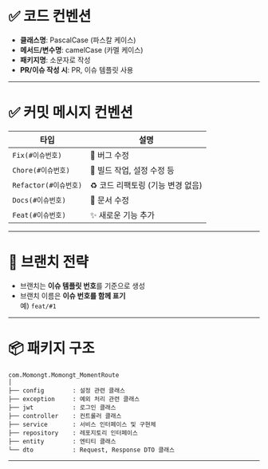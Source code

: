 # ✅ 코드 컨벤션

- **클래스명**: PascalCase (파스칼 케이스)  
- **메서드/변수명**: camelCase (카멜 케이스)
- **패키지명**: 소문자로 작성
- **PR/이슈 작성 시**: PR, 이슈 템플릿 사용

---

# ✅ 커밋 메시지 컨벤션

| 타입 | 설명 |
|------|------|
| `Fix(#이슈번호)` | 🐞 버그 수정 |
| `Chore(#이슈번호)` | 🔧 빌드 작업, 설정 수정 등 |
| `Refactor(#이슈번호)` | ♻️ 코드 리팩토링 (기능 변경 없음) |
| `Docs(#이슈번호)` | 📝 문서 수정 |
| `Feat(#이슈번호)` | ✨ 새로운 기능 추가 |

---

# 🌿 브랜치 전략

- 브랜치는 **이슈 템플릿 번호**를 기준으로 생성
- 브랜치 이름은 **이슈 번호를 함께 표기**  
  예) `feat/#1`

---

# 📦 패키지 구조
```
com.Momongt.Momongt_MomentRoute
│
├── config        : 설정 관련 클래스
├── exception     : 예외 처리 관련 클래스
├── jwt           : 로그인 클래스
├── controller    : 컨트롤러 클래스
├── service       : 서비스 인터페이스 및 구현체
├── repository    : 레포지토리 인터페이스
├── entity        : 엔티티 클래스
└── dto           : Request, Response DTO 클래스
```

---
